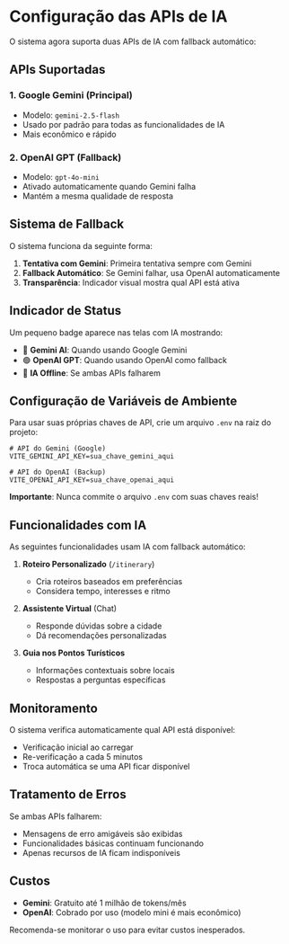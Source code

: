 # Configuração das APIs de IA

O sistema agora suporta duas APIs de IA com fallback automático:

## APIs Suportadas

### 1. Google Gemini (Principal)
- Modelo: `gemini-2.5-flash`
- Usado por padrão para todas as funcionalidades de IA
- Mais econômico e rápido

### 2. OpenAI GPT (Fallback)
- Modelo: `gpt-4o-mini`
- Ativado automaticamente quando Gemini falha
- Mantém a mesma qualidade de resposta

## Sistema de Fallback

O sistema funciona da seguinte forma:

1. **Tentativa com Gemini**: Primeira tentativa sempre com Gemini
2. **Fallback Automático**: Se Gemini falhar, usa OpenAI automaticamente
3. **Transparência**: Indicador visual mostra qual API está ativa

## Indicador de Status

Um pequeno badge aparece nas telas com IA mostrando:
- 🔵 **Gemini AI**: Quando usando Google Gemini
- 🟢 **OpenAI GPT**: Quando usando OpenAI como fallback
- 🔴 **IA Offline**: Se ambas APIs falharem

## Configuração de Variáveis de Ambiente

Para usar suas próprias chaves de API, crie um arquivo `.env` na raiz do projeto:

```env
# API do Gemini (Google)
VITE_GEMINI_API_KEY=sua_chave_gemini_aqui

# API do OpenAI (Backup)
VITE_OPENAI_API_KEY=sua_chave_openai_aqui
```

**Importante**: Nunca commite o arquivo `.env` com suas chaves reais!

## Funcionalidades com IA

As seguintes funcionalidades usam IA com fallback automático:

1. **Roteiro Personalizado** (`/itinerary`)
   - Cria roteiros baseados em preferências
   - Considera tempo, interesses e ritmo

2. **Assistente Virtual** (Chat)
   - Responde dúvidas sobre a cidade
   - Dá recomendações personalizadas

3. **Guia nos Pontos Turísticos**
   - Informações contextuais sobre locais
   - Respostas a perguntas específicas

## Monitoramento

O sistema verifica automaticamente qual API está disponível:
- Verificação inicial ao carregar
- Re-verificação a cada 5 minutos
- Troca automática se uma API ficar disponível

## Tratamento de Erros

Se ambas APIs falharem:
- Mensagens de erro amigáveis são exibidas
- Funcionalidades básicas continuam funcionando
- Apenas recursos de IA ficam indisponíveis

## Custos

- **Gemini**: Gratuito até 1 milhão de tokens/mês
- **OpenAI**: Cobrado por uso (modelo mini é mais econômico)

Recomenda-se monitorar o uso para evitar custos inesperados.
